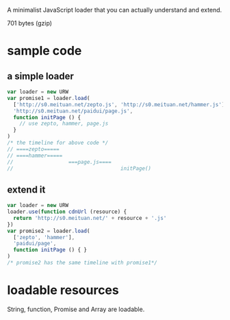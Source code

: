A minimalist JavaScript loader that you can actually understand and extend.

701 bytes (gzip)

# sample code

## a simple loader

```javascript
var loader = new URW
var promise1 = loader.load(
  ['http://s0.meituan.net/zepto.js', 'http://s0.meituan.net/hammer.js'],
  'http://s0.meituan.net/paidui/page.js',
  function initPage () {
    // use zepto, hammer, page.js
  }
)
/* the timeline for above code */
// ====zepto=====
// ====hammer=====
//                  ===page.js====
//                                   initPage()
```

## extend it

```javascript
var loader = new URW
loader.use(function cdnUrl (resource) {
  return 'http://s0.meituan.net/' + resource + '.js'
})
var promise2 = loader.load(
  ['zepto', 'hammer'],
  'paidui/page',
  function initPage () { }
)
/* promise2 has the same timeline with promise1*/
```

# loadable resources
String, function, Promise and Array are loadable.